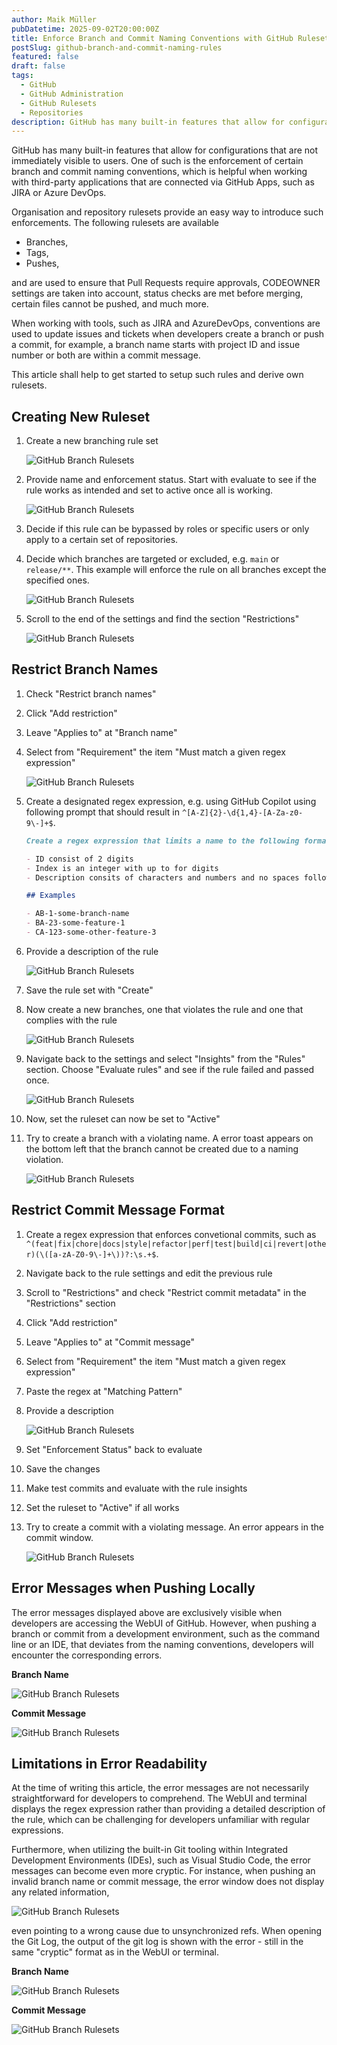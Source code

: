 ```yaml
---
author: Maik Müller
pubDatetime: 2025-09-02T20:00:00Z
title: Enforce Branch and Commit Naming Conventions with GitHub Rulesets
postSlug: github-branch-and-commit-naming-rules
featured: false
draft: false
tags:
  - GitHub
  - GitHub Administration
  - GitHub Rulesets
  - Repositories
description: GitHub has many built-in features that allow for configurations that are not immediately visible to users. One of such is the enforcement of certain branch and commit naming conventions.
---
```


GitHub has many built-in features that allow for configurations that are not immediately visible to users. One of such is the enforcement of certain branch and commit naming conventions, which is helpful when working with third-party applications that are connected via GitHub Apps, such as JIRA or Azure DevOps.

Organisation and repository rulesets provide an easy way to introduce such enforcements. The following rulesets are available

- Branches,
- Tags,
- Pushes,

and are used to ensure that Pull Requests require approvals, CODEOWNER settings are taken into account, status checks are met before merging, certain files cannot be pushed, and much more.

When working with tools, such as JIRA and AzureDevOps, conventions are used to update issues and tickets when developers create a branch or push a commit, for example, a branch name starts with project ID and issue number or both are within a commit message.

This article shall help to get started to setup such rules and derive own rulesets.

## Creating New Ruleset

1. Create a new branching rule set

   ![GitHub Branch Rulesets](../../assets/articles/github-branch-and-commit-naming-rules/01-ruleset-branch-new@2x.png)

2. Provide name and enforcement status. Start with evaluate to see if the rule works as intended and set to active once all is working.

   ![GitHub Branch Rulesets](../../assets/articles/github-branch-and-commit-naming-rules/02-ruleset-branch-status@2x.png)

3. Decide if this rule can be bypassed by roles or specific users or only apply to a certain set of repositories.

4. Decide which branches are targeted or excluded, e.g. `main` or `release/**`. This example will enforce the rule on all branches except the specified ones.

   ![GitHub Branch Rulesets](../../assets/articles/github-branch-and-commit-naming-rules/03-ruleset-branch-pattern@2x.png)

5. Scroll to the end of the settings and find the section "Restrictions"

   ![GitHub Branch Rulesets](../../assets/articles/github-branch-and-commit-naming-rules/04-ruleset-branch-restrictions@2x.png)

## Restrict Branch Names

1. Check "Restrict branch names"

2. Click "Add restriction"

3. Leave "Applies to" at "Branch name"

4. Select from "Requirement" the item "Must match a given regex expression"

   ![GitHub Branch Rulesets](../../assets/articles/github-branch-and-commit-naming-rules/05-ruleset-branch-applies-to@2x.png)

5. Create a designated regex expression, e.g. using GitHub Copilot using following prompt that should result in `^[A-Z]{2}-\d{1,4}-[A-Za-z0-9\-]+$`.

   ```md
   Create a regex expression that limits a name to the following format: ID-index-description.

   - ID consist of 2 digits
   - Index is an integer with up to for digits
   - Description consits of characters and numbers and no spaces following the rules of GitHub. Slashes are not allowed

   ## Examples

   - AB-1-some-branch-name
   - BA-23-some-feature-1
   - CA-123-some-other-feature-3
   ```

6. Provide a description of the rule

   ![GitHub Branch Rulesets](../../assets/articles/github-branch-and-commit-naming-rules/06-ruleset-branch-pattern@2x.png)

7. Save the rule set with "Create"

8. Now create a new branches, one that violates the rule and one that complies with the rule

   ![GitHub Branch Rulesets](../../assets/articles/github-branch-and-commit-naming-rules/07-ruleset-branch-test-rule@2x.png)

9. Navigate back to the settings and select "Insights" from the "Rules" section. Choose "Evaluate rules" and see if the rule failed and passed once.

   ![GitHub Branch Rulesets](../../assets/articles/github-branch-and-commit-naming-rules/08-ruleset-branch-check-rule@2x.png)

10. Now, set the ruleset can now be set to "Active"

11. Try to create a branch with a violating name. A error toast appears on the bottom left that the branch cannot be created due to a naming violation.

    ![GitHub Branch Rulesets](../../assets/articles/github-branch-and-commit-naming-rules/09-ruleset-branch-error-message@2x.png)

## Restrict Commit Message Format

1. Create a regex expression that enforces convetional commits, such as `^(feat|fix|chore|docs|style|refactor|perf|test|build|ci|revert|other)(\([a-zA-Z0-9\-]+\))?:\s.+$`.
2. Navigate back to the rule settings and edit the previous rule
3. Scroll to "Restrictions" and check "Restrict commit metadata" in the "Restrictions" section
4. Click "Add restriction"
5. Leave "Applies to" at "Commit message"
6. Select from "Requirement" the item "Must match a given regex expression"
7. Paste the regex at "Matching Pattern"
8. Provide a description

   ![GitHub Branch Rulesets](../../assets/articles/github-branch-and-commit-naming-rules/10-ruleset-commit-pattern@2x.png)

9. Set "Enforcement Status" back to evaluate
10. Save the changes
11. Make test commits and evaluate with the rule insights
12. Set the ruleset to "Active" if all works
13. Try to create a commit with a violating message. An error appears in the commit window.

    ![GitHub Branch Rulesets](../../assets/articles/github-branch-and-commit-naming-rules/13-ruleset-commit-pattern-test@2x.png)

## Error Messages when Pushing Locally

The error messages displayed above are exclusively visible when developers are accessing the WebUI of GitHub. However, when pushing a branch or commit from a development environment, such as the command line or an IDE, that deviates from the naming conventions, developers will encounter the corresponding errors.

**Branch Name**

![GitHub Branch Rulesets](../../assets/articles/github-branch-and-commit-naming-rules/14-ruleset-branch-local-error@2x.png)

**Commit Message**

![GitHub Branch Rulesets](../../assets/articles/github-branch-and-commit-naming-rules/15-ruleset-commit-local-error@2x.png)

## Limitations in Error Readability

At the time of writing this article, the error messages are not necessarily straightforward for developers to comprehend. The WebUI and terminal displays the regex expression rather than providing a detailed description of the rule, which can be challenging for developers unfamiliar with regular expressions.

Furthermore, when utilizing the built-in Git tooling within Integrated Development Environments (IDEs), such as Visual Studio Code, the error messages can become even more cryptic. For instance, when pushing an invalid branch name or commit message, the error window does not display any related information,

![GitHub Branch Rulesets](../../assets/articles/github-branch-and-commit-naming-rules/16-ruleset-branch-vscode-error@2x.png)

even pointing to a wrong cause due to unsynchronized refs. When opening the Git Log, the output of the git log is shown with the error - still in the same "cryptic" format as in the WebUI or terminal.

**Branch Name**

![GitHub Branch Rulesets](../../assets/articles/github-branch-and-commit-naming-rules/17-ruleset-branch-vscode-error-log@2x.png)

**Commit Message**

![GitHub Branch Rulesets](../../assets/articles/github-branch-and-commit-naming-rules/18-ruleset-commit-vscode-error-log@2x.png)
